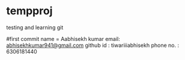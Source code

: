 # tempproj
testing and learning git

#first commit
  name = Aabhisekh kumar
  email: abhisekhkumar941@gmail.com
  github id : tiwariiiabhisekh
  phone no. : 6306181440